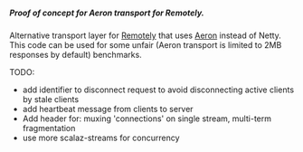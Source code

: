 ##### Proof of concept for Aeron transport for Remotely.

Alternative transport layer for [Remotely](https://github.com/oncue/remotely) that uses [Aeron](https://github.com/real-logic/Aeron) instead of Netty.
This code can be used for some unfair (Aeron transport is limited to 2MB responses by default) benchmarks.

TODO:
* add identifier to disconnect request to avoid disconnecting active clients by stale clients
* add heartbeat message from clients to server
* Add header for: muxing 'connections' on single stream, multi-term fragmentation
* use more scalaz-streams for concurrency





